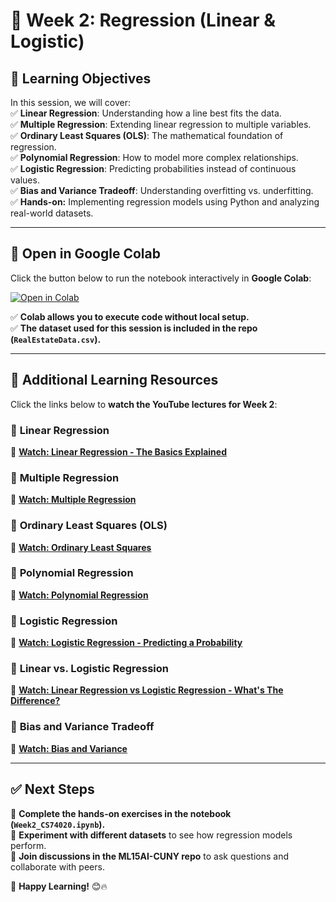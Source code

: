 # 📌 Week 2: Regression (Linear & Logistic)  

## 🎯 Learning Objectives  
In this session, we will cover:  
✅ **Linear Regression**: Understanding how a line best fits the data.  
✅ **Multiple Regression**: Extending linear regression to multiple variables.  
✅ **Ordinary Least Squares (OLS)**: The mathematical foundation of regression.  
✅ **Polynomial Regression**: How to model more complex relationships.  
✅ **Logistic Regression**: Predicting probabilities instead of continuous values.  
✅ **Bias and Variance Tradeoff**: Understanding overfitting vs. underfitting.  
✅ **Hands-on:** Implementing regression models using Python and analyzing real-world datasets.  

---

## 📂 Open in Google Colab  
Click the button below to run the notebook interactively in **Google Colab**:  

[![Open in Colab](https://colab.research.google.com/assets/colab-badge.svg)](https://github.com/PKhosravi-CityTech/ML15AI-CUNY/blob/main/Week2/Week2.ipynb)  

✅ **Colab allows you to execute code without local setup.**  
✅ **The dataset used for this session is included in the repo (`RealEstateData.csv`).**  

---

## 🎥 Additional Learning Resources  

Click the links below to **watch the YouTube lectures for Week 2**:  

### 🔹 **Linear Regression**  
📌 **[Watch: Linear Regression - The Basics Explained](https://youtu.be/CtsRRUddV2s?si=SEi-Zj0H7hQEyn-K)**  

### 🔹 **Multiple Regression**  
📌 **[Watch: Multiple Regression](https://youtu.be/EkAQAi3a4js?si=VZ9emh8RGpf5FG56)**  

### 🔹 **Ordinary Least Squares (OLS)**  
📌 **[Watch: Ordinary Least Squares](https://youtu.be/RdvKNJzUWyo?si=r9r15lWN1SIYinaI)**  

### 🔹 **Polynomial Regression**  
📌 **[Watch: Polynomial Regression](https://youtu.be/QptI-vDle8Y?si=jPteO2o-9mhXv17U)**  

### 🔹 **Logistic Regression**  
📌 **[Watch: Logistic Regression - Predicting a Probability](https://youtu.be/72AHKztZN44?si=yGSTwmUV1oxwpxxH)**  

### 🔹 **Linear vs. Logistic Regression**  
📌 **[Watch: Linear Regression vs Logistic Regression - What's The Difference?](https://youtu.be/06en5XqdPkI?si=FP4_y4SW7NI-cjKe)**  

### 🔹 **Bias and Variance Tradeoff**  
📌 **[Watch: Bias and Variance](https://youtu.be/EuBBz3bI-aA?si=pE4A_5qOfjWKl4WY)**  

---

## ✅ Next Steps  
📌 **Complete the hands-on exercises in the notebook (`Week2_CS74020.ipynb`).**  
📌 **Experiment with different datasets** to see how regression models perform.  
📌 **Join discussions in the ML15AI-CUNY repo** to ask questions and collaborate with peers.  

🚀 **Happy Learning!** 😊🔥  

